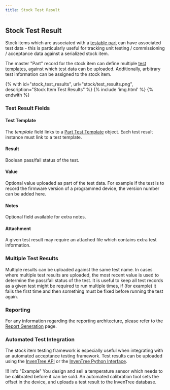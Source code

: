 ```yaml
---
title: Stock Test Result
---
```


## Stock Test Result

Stock items which are associated with a [testable part](../part/part.md#testable) can have associated test data - this is particularly useful for tracking unit testing / commissioning / acceptance data against a serialized stock item.

The master "Part" record for the stock item can define multiple [test templates](../part/test.md), against which test data can be uploaded. Additionally, arbitrary test information can be assigned to the stock item.

{% with id="stock_test_results", url="stock/test_results.png", description="Stock Item Test Results" %}
{% include 'img.html' %}
{% endwith %}

### Test Result Fields

#### Test Template

The *template* field links to a [Part Test Template](../part/test.md#part-test-templates) object. Each test result instance must link to a test template.

#### Result

Boolean pass/fail status of the test.

#### Value

Optional value uploaded as part of the test data. For example if the test is to record the firmware version of a programmed device, the version number can be added here.

#### Notes

Optional field available for extra notes.

#### Attachment

A given test result may require an attached file which contains extra test information.

### Multiple Test Results

Multiple results can be uploaded against the same test name. In cases where multiple test results are uploaded, the most recent value is used to determine the pass/fail status of the test. It is useful to keep all test records as a given test might be required to run multiple times, if (for example) it fails the first time and then something must be fixed before running the test again.

### Reporting

For any information regarding the reporting architecture, please refer to the [Report Generation](../report/report.md) page.

### Automated Test Integration

The stock item testing framework is especially useful when integrating with an automated acceptance testing framework. Test results can be uploaded using the [InvenTree API](../api/api.md) or the [InvenTree Python Interface](../api/python/python.md).

!!! info "Example"
	You design and sell a temperature sensor which needs to be calibrated before it can be sold. An automated calibration tool sets the offset in the device, and uploads a test result to the InvenTree database.

